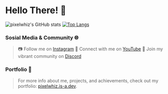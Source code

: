 # Hello There! 👋

![pixelwhiz's GitHub stats](https://github-readme-stats.vercel.app/api?username=pixelwhiz&show_icons=true&theme=dark#gh-dark-mode-only)
[![Top Langs](https://github-readme-stats.vercel.app/api/top-langs/?username=pixelwhiz&layout=compact&theme=dark#gh-dark-mode-only)](https://github.com/pixelwhiz/github-readme-stats)

### Sosial Media & Community 🌐

> 📷 Follow me on [Instagram](https://instagram.com/daffaxcl)
> 🎥 Connect with me on [YouTube](https://youtube.com/@daffaxcl)
> 💬 Join my vibrant community on [Discord](https://discord.io/daffaxcl)

### Portfolio 🌟

> For more info about me, projects, and achievements, check out my portfolio: [pixelwhiz.is-a.dev](https://pixelwhiz.is-a.dev).
